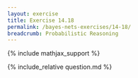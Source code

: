 ```yaml
---
layout: exercise
title: Exercise 14.18
permalink: /bayes-nets-exercises/14-18/
breadcrumb: Probabilistic Reasoning
---
```


{% include mathjax_support %}

<div><i class="arrow-up" data-chapter="bayes-nets-exercises" data-exercise="ex_18" data-rating="0"></i></div>
{% include_relative question.md %}
